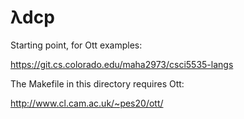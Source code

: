 λdcp
====


Starting point, for Ott examples:

  https://git.cs.colorado.edu/maha2973/csci5535-langs


The Makefile in this directory requires Ott:

  http://www.cl.cam.ac.uk/~pes20/ott/
